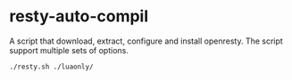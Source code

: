 # resty-auto-compil

A script that download, extract, configure and install openresty.
The script support multiple sets of options.

```
./resty.sh ./luaonly/
```
